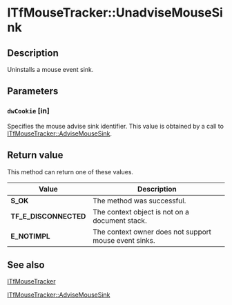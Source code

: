 # ITfMouseTracker::UnadviseMouseSink

## Description

Uninstalls a mouse event sink.

## Parameters

### `dwCookie` [in]

Specifies the mouse advise sink identifier. This value is obtained by a call to [ITfMouseTracker::AdviseMouseSink](https://learn.microsoft.com/windows/desktop/api/msctf/nf-msctf-itfmousetracker-advisemousesink).

## Return value

This method can return one of these values.

| Value | Description |
| --- | --- |
| **S_OK** | The method was successful. |
| **TF_E_DISCONNECTED** | The context object is not on a document stack. |
| **E_NOTIMPL** | The context owner does not support mouse event sinks. |

## See also

[ITfMouseTracker](https://learn.microsoft.com/windows/desktop/api/msctf/nn-msctf-itfmousetracker)

[ITfMouseTracker::AdviseMouseSink](https://learn.microsoft.com/windows/desktop/api/msctf/nf-msctf-itfmousetracker-advisemousesink)